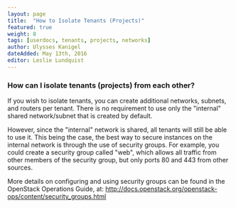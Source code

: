 ```yaml
---
layout: page
title:  "How to Isolate Tenants (Projects)"
featured: true
weight: 8
tags: [userdocs, tenants, projects, networks]
author: Ulysses Kanigel
dateAdded: May 13th, 2016
editor: Leslie Lundquist
---
```


### How can I isolate tenants (projects) from each other?

If you wish to isolate tenants, you can create additional networks, subnets, and routers per tenant. There is no requirement to use only the "internal" shared network/subnet that is created by default.

However, since the "internal" network is shared, all tenants will still be able to use it. This being the case, the best way to secure instances on the internal network is through the use of security groups. For example, you could create a security group called "web", which allows all traffic from other members of the security group, but only ports 80 and 443 from other sources.

More details on configuring and using security groups can be found in the OpenStack Operations Guide, at: http://docs.openstack.org/openstack-ops/content/security_groups.html
